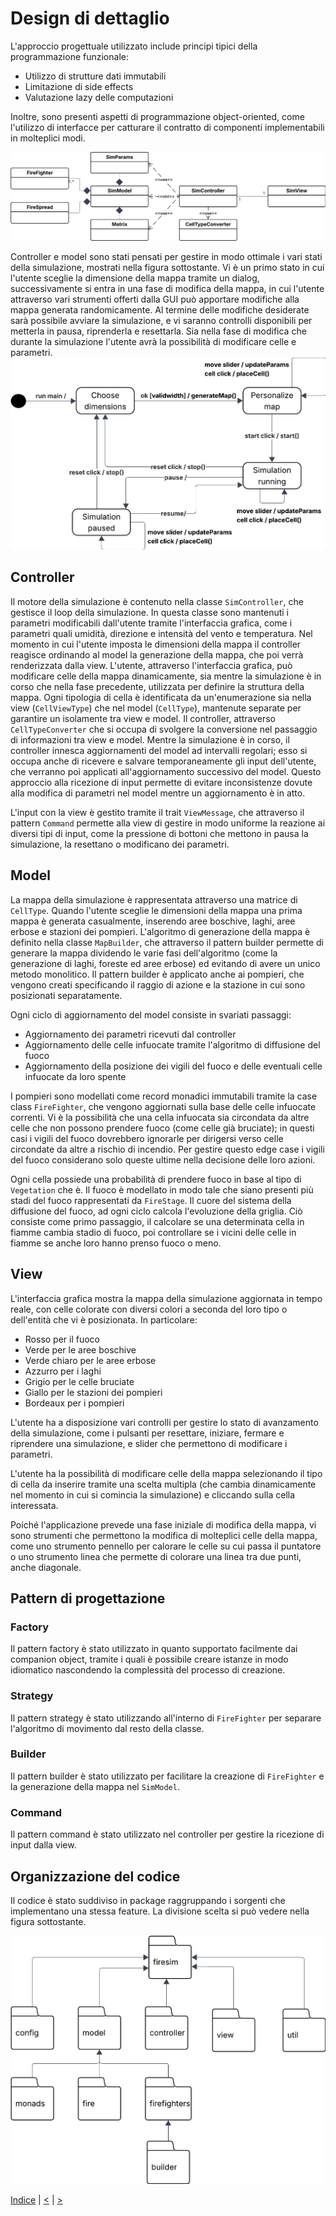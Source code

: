 # Design di dettaglio
L'approccio progettuale utilizzato include principi tipici della programmazione funzionale:
- Utilizzo di strutture dati immutabili 
- Limitazione di side effects
- Valutazione lazy delle computazioni

Inoltre, sono presenti aspetti di programmazione object-oriented, come l'utilizzo di interfacce per catturare il contratto di componenti implementabili in molteplici modi.

![Design di dettaglio](../img/detailed-design.png)

Controller e model sono stati pensati per gestire in modo ottimale i vari stati della simulazione, mostrati nella figura sottostante. Vi è un primo stato in cui l'utente sceglie la dimensione della mappa tramite un dialog, successivamente si entra in una fase di modifica della mappa, in cui l'utente attraverso vari strumenti offerti dalla GUI può apportare modifiche alla mappa generata randomicamente. Al termine delle modifiche desiderate sarà possibile avviare la simulazione, e vi saranno controlli disponibili per metterla in pausa, riprenderla e resettarla. Sia nella fase di modifica che durante la simulazione l'utente avrà la possibilità di modificare celle e parametri.
![Diagramma a stati](../img/state-diagram.png)


## Controller
Il motore della simulazione è contenuto nella classe `SimController`, che gestisce il loop della simulazione. In questa classe sono mantenuti i parametri modificabili dall'utente tramite l'interfaccia grafica, come i parametri quali umidità, direzione e intensità del vento e temperatura. Nel momento in cui l'utente imposta le dimensioni della mappa il controller reagisce ordinando al model la generazione della mappa, che poi verrà renderizzata dalla view. L'utente, attraverso l'interfaccia grafica, può modificare celle della mappa dinamicamente, sia mentre la simulazione è in corso che nella fase precedente, utilizzata per definire la struttura della mappa. Ogni tipologia di cella è identificata da un'enumerazione sia nella view (`CellViewType`) che nel model (`CellType`), mantenute separate per garantire un isolamente tra view e model. Il controller, attraverso `CellTypeConverter` che si occupa di svolgere la conversione nel passaggio di informazioni tra view e model. Mentre la simulazione è in corso, il controller innesca aggiornamenti del model ad intervalli regolari; esso si occupa anche di ricevere e salvare temporaneamente gli input dell'utente, che verranno poi applicati all'aggiornamento successivo del model. Questo approccio alla ricezione di input permette di evitare inconsistenze dovute alla modifica di parametri nel model mentre un aggiornamento è in atto.

<!-- TODO: viene effettivamente  utilizzato? -->
L'input con la view è gestito tramite il trait `ViewMessage`, che attraverso il pattern `Command` permette alla view di gestire in modo uniforme la reazione ai diversi tipi di input, come la pressione di bottoni che mettono in pausa la simulazione, la resettano o modificano dei parametri.

## Model
La mappa della simulazione è rappresentata attraverso una matrice di `CellType`. Quando l'utente sceglie le dimensioni della mappa una prima mappa è generata casualmente, inserendo aree boschive, laghi, aree erbose e stazioni dei pompieri. L'algoritmo di generazione della mappa è definito nella classe `MapBuilder`, che attraverso il pattern builder permette di generare la mappa dividendo le varie fasi dell'algoritmo (come la generazione di laghi, foreste ed aree erbose) ed evitando di avere un unico metodo monolitico. Il pattern builder è applicato anche ai pompieri, che vengono creati specificando il raggio di azione e la stazione in cui sono posizionati separatamente.

Ogni ciclo di aggiornamento del model consiste in svariati passaggi:
- Aggiornamento dei parametri ricevuti dal controller
- Aggiornamento delle celle infuocate tramite l'algoritmo di diffusione del fuoco
- Aggiornamento della posizione dei vigili del fuoco e delle eventuali celle infuocate da loro spente

I pompieri sono modellati come record monadici immutabili tramite la case class `FireFighter`, che vengono aggiornati sulla base delle celle infuocate correnti. Vi è la possibilità che una cella infuocata sia circondata da altre celle che non possono prendere fuoco (come celle già bruciate); in questi casi i vigili del fuoco dovrebbero ignorarle per dirigersi verso celle circondate da altre a rischio di incendio. Per gestire questo edge case i vigili del fuoco considerano solo queste ultime nella decisione delle loro azioni.  

Ogni cella possiede una probabilità di prendere fuoco in base al tipo di `Vegetation` che è. Il fuoco è modellato in modo tale che siano presenti più stadi del fuoco rappresentati da `FireStage`. Il cuore del sistema della diffusione del fuoco, ad ogni ciclo calcola l'evoluzione della griglia. Ciò consiste come primo passaggio, il calcolare se una determinata cella in fiamme cambia stadio di fuoco, poi controllare se i vicini delle celle in fiamme se anche loro hanno prenso fuoco o meno.

## View
L'interfaccia grafica mostra la mappa della simulazione aggiornata in tempo reale, con celle colorate con diversi colori a seconda del loro tipo o dell'entità che vi è posizionata.
In particolare:
- Rosso per il fuoco
- Verde per le aree boschive
- Verde chiaro per le aree erbose
- Azzurro per i laghi
- Grigio per le celle bruciate
- Giallo per le stazioni dei pompieri
- Bordeaux per i pompieri

L'utente ha a disposizione vari controlli per gestire lo stato di avanzamento della simulazione, come i pulsanti per resettare, iniziare, fermare e riprendere una simulazione, e slider che permettono di modificare i parametri.

L'utente ha la possibilità di modificare celle della mappa selezionando il tipo di cella da inserire tramite una scelta multipla (che cambia dinamicamente nel momento in cui si comincia la simulazione) e cliccando sulla cella interessata. 

Poiché l'applicazione prevede una fase iniziale di modifica della mappa, vi sono strumenti che permettono la modifica di molteplici celle della mappa, come uno strumento pennello per calorare le celle su cui passa il puntatore o uno strumento linea che permette di colorare una linea tra due punti, anche diagonale. 


## Pattern di progettazione

### Factory
Il pattern factory è stato utilizzato in quanto supportato facilmente dai companion object, tramite i quali è possibile creare istanze in modo idiomatico nascondendo la complessità del processo di creazione.

### Strategy
Il pattern strategy è stato utilizzando all'interno di `FireFighter` per separare l'algoritmo di movimento dal resto della classe.

### Builder
Il pattern builder è stato utilizzato per facilitare la creazione di `FireFighter` e la generazione della mappa nel `SimModel`.

### Command
Il pattern command è stato utilizzato nel controller per gestire la ricezione di input dalla view.

## Organizzazione del codice
Il codice è stato suddiviso in package raggruppando i sorgenti che implementano una stessa feature. La divisione scelta si può vedere nella figura sottostante.

![Struttura dei package](../img/package-structure.png)

[Indice](../index.md) |
[<](../3-architecture/index.md) |
[>](../5-implementation/index.md)
